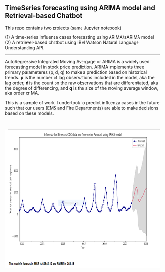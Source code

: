 ## TimeSeries forecasting using ARIMA model and Retrieval-based Chatbot


This repo contains two projects (same Jupyter notebook)

(1) A time-series influenza cases forecasting using ARIMA/sARIMA model </br>
(2) A retrievel-based chatbot using IBM Watson Natural Language Understanding API. 

---------

AutoRegressive Integrated Moving Avergage or ARIMA is a widely used forecasting model in stock price prediction. ARIMA implements three primary parameteres (p, d, q) to make a prediction based on historical trends. <b>p</b> is the number of lag observations included in the model, aka the lag order, <b>d</b> is the count on the raw observations that are differentiated, aka the degree of differencing, and <b>q</b> is the size of the moving average window, aka order or MA. 

This is a sample of work, I undertook to predict influenza cases in the future such that our users (EMS and Fire Departments) are able to make decisions based on these models. 


<br>
<p align="center">
<img src = "ILI.PNG" "ILI.PNG" width = "900" height = "450">
</p>


